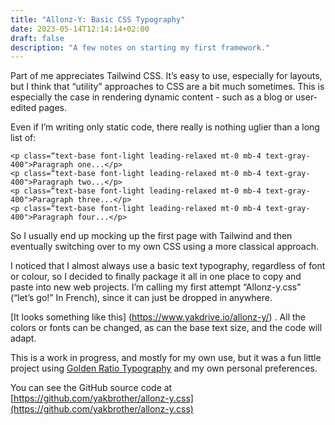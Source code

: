 ```yaml
---
title: "Allonz-Y: Basic CSS Typography"
date: 2023-05-14T12:14:14+02:00
draft: false
description: "A few notes on starting my first framework."
---
```


Part of me appreciates Tailwind CSS. It’s easy to use, especially for layouts, but I think that “utility” approaches to CSS are a bit much sometimes. This is especially the case in rendering dynamic content - such as a blog or user-edited pages.

Even if I’m writing only static code, there really is nothing uglier than a long list of:

```
<p class=“text-base font-light leading-relaxed mt-0 mb-4 text-gray-400">Paragraph one...</p>
<p class=“text-base font-light leading-relaxed mt-0 mb-4 text-gray-400">Paragraph two...</p>
<p class=“text-base font-light leading-relaxed mt-0 mb-4 text-gray-400">Paragraph three...</p>
<p class=“text-base font-light leading-relaxed mt-0 mb-4 text-gray-400">Paragraph four...</p>
```

So I usually end up mocking up the first page with Tailwind and then eventually switching over to my own CSS using a more classical approach.

I noticed that I almost always use a basic text typography, regardless of font or colour, so I decided to finally package it all in one place to copy and paste into new web projects. I’m calling my first attempt “Allonz-y.css” (“let’s go!” In French), since it can just be dropped in anywhere.

[It looks something like this] (https://www.yakdrive.io/allonz-y/) . All the colors or fonts can be changed, as can the base text size, and the code will adapt.

This is a work in progress, and mostly for my own use, but it was a fun little project using [Golden Ratio Typography](https://pearsonified.com/golden-ratio-typography-intro/) and my own personal preferences.

You can see the GitHub source code at [https://github.com/yakbrother/allonz-y.css](https://github.com/yakbrother/allonz-y.css)
